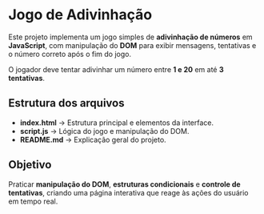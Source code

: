 # Jogo de Adivinhação

Este projeto implementa um jogo simples de **adivinhação de números** em **JavaScript**, com manipulação do **DOM** para exibir mensagens, tentativas e o número correto após o fim do jogo.

O jogador deve tentar adivinhar um número entre **1 e 20** em até **3 tentativas**.

## Estrutura dos arquivos
- **index.html** → Estrutura principal e elementos da interface.  
- **script.js** → Lógica do jogo e manipulação do DOM.  
- **README.md** → Explicação geral do projeto.

## Objetivo
Praticar **manipulação do DOM**, **estruturas condicionais** e **controle de tentativas**, criando uma página interativa que reage às ações do usuário em tempo real.
